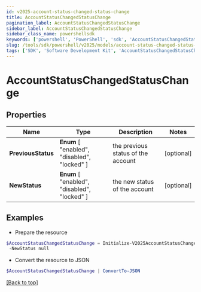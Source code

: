 ```yaml
---
id: v2025-account-status-changed-status-change
title: AccountStatusChangedStatusChange
pagination_label: AccountStatusChangedStatusChange
sidebar_label: AccountStatusChangedStatusChange
sidebar_class_name: powershellsdk
keywords: ['powershell', 'PowerShell', 'sdk', 'AccountStatusChangedStatusChange', 'V2025AccountStatusChangedStatusChange'] 
slug: /tools/sdk/powershell/v2025/models/account-status-changed-status-change
tags: ['SDK', 'Software Development Kit', 'AccountStatusChangedStatusChange', 'V2025AccountStatusChangedStatusChange']
---
```



# AccountStatusChangedStatusChange

## Properties

Name | Type | Description | Notes
------------ | ------------- | ------------- | -------------
**PreviousStatus** |  **Enum** [  "enabled",    "disabled",    "locked" ] | the previous status of the account | [optional] 
**NewStatus** |  **Enum** [  "enabled",    "disabled",    "locked" ] | the new status of the account | [optional] 

## Examples

- Prepare the resource
```powershell
$AccountStatusChangedStatusChange = Initialize-V2025AccountStatusChangedStatusChange  -PreviousStatus null `
 -NewStatus null
```

- Convert the resource to JSON
```powershell
$AccountStatusChangedStatusChange | ConvertTo-JSON
```


[[Back to top]](#) 


